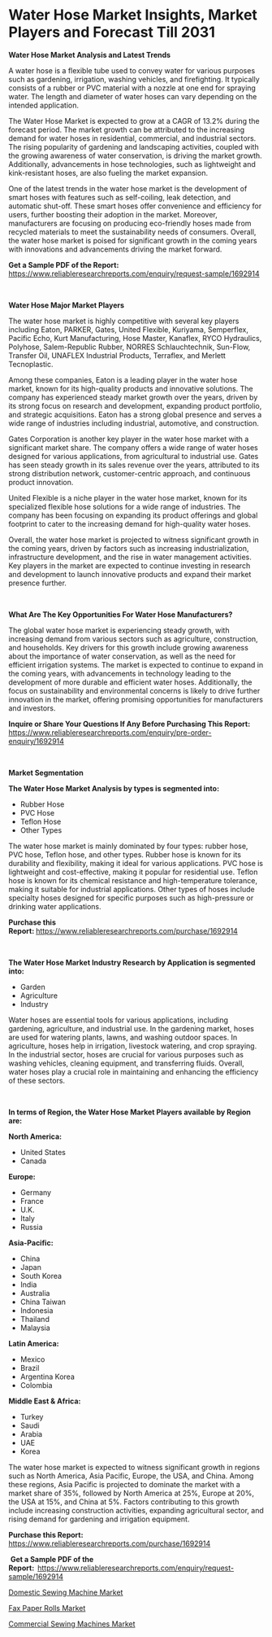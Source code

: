 <p><h1>Water Hose Market Insights, Market Players and Forecast Till 2031</h1></p><p><strong>Water Hose Market Analysis and Latest Trends</strong></p>
<p><p>A water hose is a flexible tube used to convey water for various purposes such as gardening, irrigation, washing vehicles, and firefighting. It typically consists of a rubber or PVC material with a nozzle at one end for spraying water. The length and diameter of water hoses can vary depending on the intended application.</p><p>The Water Hose Market is expected to grow at a CAGR of 13.2% during the forecast period. The market growth can be attributed to the increasing demand for water hoses in residential, commercial, and industrial sectors. The rising popularity of gardening and landscaping activities, coupled with the growing awareness of water conservation, is driving the market growth. Additionally, advancements in hose technologies, such as lightweight and kink-resistant hoses, are also fueling the market expansion.</p><p>One of the latest trends in the water hose market is the development of smart hoses with features such as self-coiling, leak detection, and automatic shut-off. These smart hoses offer convenience and efficiency for users, further boosting their adoption in the market. Moreover, manufacturers are focusing on producing eco-friendly hoses made from recycled materials to meet the sustainability needs of consumers. Overall, the water hose market is poised for significant growth in the coming years with innovations and advancements driving the market forward.</p></p>
<p><strong>Get a Sample PDF of the Report:&nbsp;</strong> <a href="https://www.reliableresearchreports.com/enquiry/request-sample/1692914">https://www.reliableresearchreports.com/enquiry/request-sample/1692914</a></p>
<p>&nbsp;</p>
<p><strong>Water Hose Major Market Players</strong></p>
<p><p>The water hose market is highly competitive with several key players including Eaton, PARKER, Gates, United Flexible, Kuriyama, Semperflex, Pacific Echo, Kurt Manufacturing, Hose Master, Kanaflex, RYCO Hydraulics, Polyhose, Salem-Republic Rubber, NORRES Schlauchtechnik, Sun-Flow, Transfer Oil, UNAFLEX Industrial Products, Terraflex, and Merlett Tecnoplastic.</p><p>Among these companies, Eaton is a leading player in the water hose market, known for its high-quality products and innovative solutions. The company has experienced steady market growth over the years, driven by its strong focus on research and development, expanding product portfolio, and strategic acquisitions. Eaton has a strong global presence and serves a wide range of industries including industrial, automotive, and construction.</p><p>Gates Corporation is another key player in the water hose market with a significant market share. The company offers a wide range of water hoses designed for various applications, from agricultural to industrial use. Gates has seen steady growth in its sales revenue over the years, attributed to its strong distribution network, customer-centric approach, and continuous product innovation.</p><p>United Flexible is a niche player in the water hose market, known for its specialized flexible hose solutions for a wide range of industries. The company has been focusing on expanding its product offerings and global footprint to cater to the increasing demand for high-quality water hoses.</p><p>Overall, the water hose market is projected to witness significant growth in the coming years, driven by factors such as increasing industrialization, infrastructure development, and the rise in water management activities. Key players in the market are expected to continue investing in research and development to launch innovative products and expand their market presence further.</p></p>
<p>&nbsp;</p>
<p><strong>What Are The Key Opportunities For Water Hose Manufacturers?</strong></p>
<p><p>The global water hose market is experiencing steady growth, with increasing demand from various sectors such as agriculture, construction, and households. Key drivers for this growth include growing awareness about the importance of water conservation, as well as the need for efficient irrigation systems. The market is expected to continue to expand in the coming years, with advancements in technology leading to the development of more durable and efficient water hoses. Additionally, the focus on sustainability and environmental concerns is likely to drive further innovation in the market, offering promising opportunities for manufacturers and investors.</p></p>
<p><strong>Inquire or Share Your Questions If Any Before Purchasing This Report:</strong> <a href="https://www.reliableresearchreports.com/enquiry/pre-order-enquiry/1692914">https://www.reliableresearchreports.com/enquiry/pre-order-enquiry/1692914</a></p>
<p>&nbsp;</p>
<p><strong>Market Segmentation</strong></p>
<p><strong>The Water Hose Market Analysis by types is segmented into:</strong></p>
<p><ul><li>Rubber Hose</li><li>PVC Hose</li><li>Teflon Hose</li><li>Other Types</li></ul></p>
<p><p>The water hose market is mainly dominated by four types: rubber hose, PVC hose, Teflon hose, and other types. Rubber hose is known for its durability and flexibility, making it ideal for various applications. PVC hose is lightweight and cost-effective, making it popular for residential use. Teflon hose is known for its chemical resistance and high-temperature tolerance, making it suitable for industrial applications. Other types of hoses include specialty hoses designed for specific purposes such as high-pressure or drinking water applications.</p></p>
<p><strong>Purchase this Report:&nbsp;</strong><a href="https://www.reliableresearchreports.com/purchase/1692914">https://www.reliableresearchreports.com/purchase/1692914</a></p>
<p>&nbsp;</p>
<p><strong>The Water Hose Market Industry Research by Application is segmented into:</strong></p>
<p><ul><li>Garden</li><li>Agriculture</li><li>Industry</li></ul></p>
<p><p>Water hoses are essential tools for various applications, including gardening, agriculture, and industrial use. In the gardening market, hoses are used for watering plants, lawns, and washing outdoor spaces. In agriculture, hoses help in irrigation, livestock watering, and crop spraying. In the industrial sector, hoses are crucial for various purposes such as washing vehicles, cleaning equipment, and transferring fluids. Overall, water hoses play a crucial role in maintaining and enhancing the efficiency of these sectors.</p></p>
<p>&nbsp;</p>
<p><strong>In terms of Region, the Water Hose Market Players available by Region are:</strong></p>
<p>
    <p> <strong> North America: </strong>
        <ul>
            <li>United States</li>
            <li>Canada</li>
        </ul>
        </p> 
    <p> <strong> Europe: </strong>
        <ul>
            <li>Germany</li>
            <li>France</li>
            <li>U.K.</li>
            <li>Italy</li>
            <li>Russia</li>
        </ul>
        </p> 
    <p> <strong> Asia-Pacific: </strong>
        <ul>
            <li>China</li>
            <li>Japan</li>
            <li>South Korea</li>
            <li>India</li>
            <li>Australia</li>
            <li>China Taiwan</li>
            <li>Indonesia</li>
            <li>Thailand</li>
            <li>Malaysia</li>
        </ul>
        </p> 
    <p> <strong> Latin America: </strong>
        <ul>
            <li>Mexico</li>
            <li>Brazil</li>
            <li>Argentina Korea</li>
            <li>Colombia</li>
        </ul>
        </p> 
    <p> <strong> Middle East & Africa: </strong>
        <ul>
            <li>Turkey</li>
            <li>Saudi</li>
            <li>Arabia</li>
            <li>UAE</li>
            <li>Korea</li>
        </ul>
    </p>
    </p>
<p><p>The water hose market is expected to witness significant growth in regions such as North America, Asia Pacific, Europe, the USA, and China. Among these regions, Asia Pacific is projected to dominate the market with a market share of 35%, followed by North America at 25%, Europe at 20%, the USA at 15%, and China at 5%. Factors contributing to this growth include increasing construction activities, expanding agricultural sector, and rising demand for gardening and irrigation equipment.</p></p>
<p><strong>Purchase this Report: </strong><a href="https://www.reliableresearchreports.com/purchase/1692914">https://www.reliableresearchreports.com/purchase/1692914</a></p>
<p>&nbsp;<strong>Get a Sample PDF of the Report:&nbsp;&nbsp;</strong><a href="https://www.reliableresearchreports.com/enquiry/request-sample/1692914">https://www.reliableresearchreports.com/enquiry/request-sample/1692914</a></p>
<p><strong></strong></p>
<p><p><a href="https://view.publitas.com/reportprime-1/insights-into-domestic-sewing-machine-market-size-analysing-market-share-trends-and-growth-from-2023-to-2030/">Domestic Sewing Machine Market</a></p><p><a href="https://view.publitas.com/reportprime-1/fax-paper-rolls-market-size-market-share-and-global-market-analysis-report-2023-2030/">Fax Paper Rolls Market</a></p><p><a href="https://view.publitas.com/reportprime-1/commercial-sewing-machines-market-size-share-trends-analysis-report-by-material-by-type-by-end-user-by-region-and-segment-forecasts-2023-2030/">Commercial Sewing Machines Market</a></p></p>